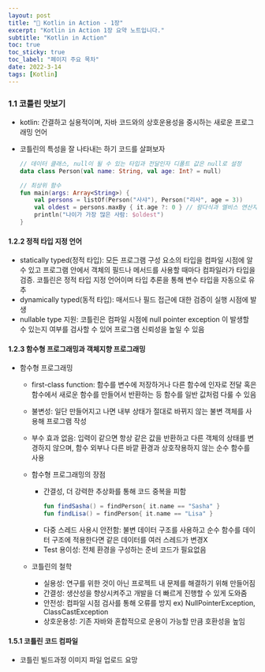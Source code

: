 ```yaml
---
layout: post
title: "📅 Kotlin in Action - 1장"
excerpt: "Kotlin in Action 1장 요약 노트입니다."
subtitle: "Kotlin in Action"
toc: true
toc_sticky: true
toc_label: "페이지 주요 목차"
date: 2022-3-14
tags: [Kotlin]
---
```



### 1.1 코틀린 맛보기

  - kotlin: 간결하고 실용적이며, 자바 코드와의 상호운용성을 중시하는 새로운 프로그래밍 언어 
  - 코틀린의 특성을 잘 나타내는 하기 코드를 살펴보자

    ```kotlin
    // 데이터 클래스, null이 될 수 있는 타입과 전달인자 디폴트 값은 null로 설정
    data class Person(val name: String, val age: Int? = null)
    
    // 최상위 함수
    fun main(args: Array<String>) {
        val persons = listOf(Person("사샤"), Person("리사", age = 3))
        val oldest = persons.maxBy { it.age ?: 0 } // 람다식과 엘비스 연산자
        println("나이가 가장 많은 사람: $oldest") 
    }
    ```
    

#### 1.2.2 정적 타입 지정 언어


- statically typed(정적 타입): 모든 프로그램 구성 요소의 타입을 컴파일 시점에 알 수 있고 프로그램 안에서 객체의 필드나 메서드를 
사용할 때마다 컴파일러가 타입을 검증. 코틀린은 정적 타입 지정 언어이며 타입 추론을 통해 변수 타입을 자동으로 유추
- dynamically typed(동적 타입): 매서드나 필드 접근에 대한 검증이 실행 시점에 발생
- nullable type 지원: 코틀린은 컴파일 시점에 null pointer exception 이 발생할 수 있는지 여부를 검사할 수 있어 프로그램 신뢰성을 높일 수 있음


#### 1.2.3 함수형 프로그래밍과 객체지향 프로그래밍
 

- 함수형 프로그래밍 
  - first-class function: 함수를 변수에 저장하거나 다른 함수에 인자로 전달 혹은 함수에서 새로운 함수를 만들어서 반환하는 등 함수를 일반
  값처럼 다룰 수 있음
  - 불변성: 일단 만들어지고 나면 내부 상태가 절대로 바뀌지 않는 불변 객체를 사용해 프로그램 작성
  - 부수 효과 없음: 입력이 같으면 항상 같은 값을 반환하고 다른 객체의 상태를 변경하지 않으며, 함수 외부나 다른 바깥 환경과 상호작용하지
  않는 순수 함수를 사용

  - 함수형 프로그래밍의 장점
    - 간결성, 더 강력한 추상화를 통해 코드 중복을 피함
      ```kotlin
      fun findSasha() = findPerson{ it.name == "Sasha" }
      fun findLisa() = findPerson{ it.name == "Lisa" }
      ```
    - 다중 스레드 사용시 안전함: 불변 데이터 구조를 사용하고 순수 함수를 데이터 구조에 적용한다면 같은 데이터를 여러 스레드가 변경X
    - Test 용이성: 전체 환경을 구성하는 준비 코드가 필요없음

  - 코틀린의 철학
    - 실용성: 연구를 위한 것이 아닌 프로젝트 내 문제를 해결하기 위해 만들어짐
    - 간결성: 생산성을 향상시켜주고 개발을 더 빠르게 진행할 수 있게 도와줌
    - 안전성: 컴파일 시점 검사를 통해 오류를 방지 ex) NullPointerException, ClassCastException
    - 상호운용성: 기존 자바와 혼합적으로 운용이 가능할 만큼 호환성을 높임 

#### 1.5.1 코틀린 코드 컴파일

- 코틀린 빌드과정 이미지 파일 업로드 요망
